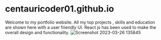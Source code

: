 # centauricoder01.github.io
Welcome to my portfolio website. All my top projects , skills and education are shown here with a user friendly UI. React js has been used to make the overall design and functionality.
![Screenshot 2023-03-26 135845](https://user-images.githubusercontent.com/103047446/227764295-f32d0895-edf7-497c-9451-59991db103c9.png)
